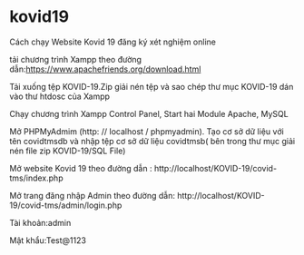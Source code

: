 # kovid19

Cách chạy Website Kovid 19 đăng ký xét nghiệm online

tải chương trình Xampp theo đường dẫn:https://www.apachefriends.org/download.html

Tải xuống tệp KOVID-19.Zip giải nén tệp và sao chép thư mục KOVID-19 dán vào thư htdosc của Xampp 

Chạy chương trình Xampp Control Panel, Start hai Module Apache, MySQL 

Mở PHPMyAdmim (http: // localhost / phpmyadmin). Tạo cơ sở dữ liệu với tên covidtmsdb và nhập tệp cơ sở dữ liệu covidtmsb( bên trong thư mục giải nén file zip KOVID-19/SQL File)

Mở website Kovid 19 theo đường dẫn : http://localhost/KOVID-19/covid-tms/index.php

Mở trang đăng nhập Admin theo đường dẫn: http://localhost/KOVID-19/covid-tms/admin/login.php

Tài khoản:admin

Mật khẩu:Test@1123
